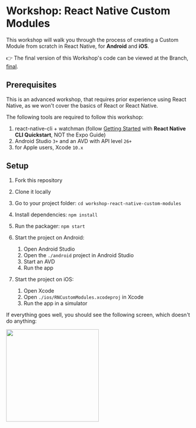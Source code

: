 # Workshop: React Native Custom Modules

This workshop will walk you through the process of creating a Custom Module from scratch in React Native, for __Android__ and __iOS__.

👉 The final version of this Workshop's code can be viewed at the Branch, [final](https://github.com/andreipfeiffer/workshop-react-native-custom-modules/tree/final).

## Prerequisites

This is an advanced workshop, that requires prior experience using React Native, as we won't cover the basics of React or React Native.

The following tools are required to follow this workshop:

1. react-native-cli + watchman (follow [Getting Started](https://facebook.github.io/react-native/docs/getting-started) with __React Native CLI Quickstart__, NOT the Expo Guide)
2. Android Studio `3+` and an AVD with API level `26+`
3. for Apple users, Xcode `10.x`

## Setup

1. Fork this repository
2. Clone it locally
3. Go to your project folder: `cd workshop-react-native-custom-modules`
4. Install dependencies: `npm install`
5. Run the packager: `npm start`

6. Start the project on Android:
   1. Open Android Studio
   2. Open the `./android` project in Android Studio
   3. Start an AVD
   4. Run the app

7. Start the project on iOS:
   1. Open Xcode
   2. Open `./ios/RNCustomModules.xcodeproj` in Xcode
   3. Run the app in a simulator

If everything goes well, you should see the following screen, which doesn't do anything:

<img src="/public/screenshot.png" width="250">
